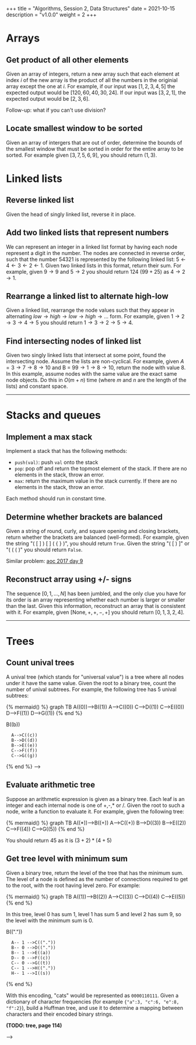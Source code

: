 +++
title = "Algorithms, Session 2, Data Structures"
date = 2021-10-15
description = "v1.0.0"
weight = 2
+++

# Arrays

## **Get product of all other elements**

Given an array of integers, return a new array such that each element at index $i$ of the new array is the product of all the numbers in the originial array except the one at $i$. For example, if our input was $[1,2,3,4,5]$ the expected output would be $[120,60,40,30,24]$. If our input was $[3,2,1]$, the expected output would be $[2,3,6]$. 

Follow-up: what if you can't use division?


## **Locate smallest window to be sorted**

Given an array of intergers that are out of order, determine the bounds of the smallest window that must be sorted in order for the entire array to be sorted. For example given $[3,7,5,6,9]$, you should return $(1,3)$.

<!-- 
## **Calculate maximum subarray sum**

Given an array of numbers, find the maximum sum of any contiguous subarray of the array. For example, given the array $[34,-50,42,14,-5,86]$, the maximum sum would be $137$, since we would take elements $42,14,-5$ and $86$. Given the array $[-5,-1,-8,-9]$, the maximum sum would be $0$, since we would choose not to take any elements.

## **Find number of smaller elements to the right**

Given an array of integers, return a new array where each element in the new array is the number of smaller elements to the right of that element in the original input array. For example, given the array $[3,4,9,6,1]$, return $[1,1,2,1,0]$, since:
- There is $1$ smaller element to the right of $3$
- There is $1$ smaller element to the right of $4$
- There is $2$ smaller elements to the right of $9$
- There is $1$ smaller element to the right of $6$
- There is no smaller element to the right of $1$

--- 
-->

# Linked lists

## **Reverse linked list**

Given the head of singly linked list, reverse it in place.

## **Add two linked lists that represent numbers**

We can represent an integer in a linked list format by having each node represent a digit in the number. The nodes are connected in reverse order, such that the number $54321$ is represented by the following linked list: $5 \leftarrow 4 \leftarrow 3 \leftarrow 2 \leftarrow 1$. Given two linked lists in this format, return their sum. For example, given $9 \rightarrow 9$ and $5 \rightarrow 2$ you should return $124$ $(99+25)$ as $4  \rightarrow 2 \rightarrow 1$.

## **Rearrange a linked list to alternate high-low**

Given a linked list, rearrange the node values such that they appear in alternating $low \rightarrow high \rightarrow low \rightarrow high \rightarrow ...$ form. For example, given $1 \rightarrow 2 \rightarrow 3 \rightarrow 4 \rightarrow 5$ you should return $1 \rightarrow 3 \rightarrow 2 \rightarrow 5 \rightarrow 4$.

## **Find intersecting nodes of linked list**

Given two singly linked lists that intersect at some point, found the intersecting node. Assume the lists are non-cyclical. For example, given $A = 3 \rightarrow 7 \rightarrow 8 \rightarrow 10$ and B = $99 \rightarrow 1 \rightarrow 8 \rightarrow 10$, return the node with value $8$. In this example, assume nodes with the same value are the exact same node objects. Do this in $O(m+n)$ time (where $m$ and $n$ are the length of the lists) and constant space.

---

# Stacks and queues

## **Implement a max stack** 

Implement a stack that has the following methods:
- `push(val)`: push `val` onto the stack
- `pop`: pop off and return the topmost element of the stack. If there are no elements in the stack, throw an error.
- `max`: return the maximum value in the stack currently. If there are no elements in the stack, throw an error. 

Each method should run in constant time.

## **Determine whether brackets are balanced** 

Given a string of round, curly, and square opening and closing brackets, return whether the brackets are balanced (well-formed). For example, given the string "\( \[ \] \) \[ \] \( \{ \} \)", you should return `True`. Given the string "( [ ) ]" or "( ( ( )" you should return `False`. 

Similar problem: [aoc 2017 day 9](https://adventofcode.com/2017/day/9)

<!-- ## **Compute maximum of k-length subarrays**

Given an array of integers and a number $k$, where $1 \leq k \leq$ array length, compute the maximum values of each subarray of length $k$. For example, let's say the array is $[10,5,2,7,8,7]$ and $k=3$. We should get $[10,7,8,8]$, since:
-  $10$ = $\max([10,5,2])$
-  $7$ = $\max([5,2,7])$
-  $8$ = $\max([2,7,8])$
-  $8$ = $\max([7,8,7])$

Do this in $O(n)$ time. You can modify the input array in-place and you do not need to store the result. You can simply print them out as you compare them. -->

## **Reconstruct array using +/- signs**

The sequence $[0,1,...,N]$ has been jumbled, and the only clue you have for its order is an array representing whether each number is larger or smaller than the last. Given this information, reconstruct an array that is consistent with it. For example, given $[\text{None}, +,+,-,+]$ you should return $[0,1,3,2,4]$.

---

# Trees

## **Count unival trees**

A unival tree (which stands for "universal value") is a tree where all nodes under it have the same value. Given the root to a binary tree, count the number of unival subtrees. For example, the following tree has 5 unival subtrees:

{% mermaid() %}
graph TB
    A((0))-->B((1))
    A-->C((0))
    C-->D((1))
    C-->E((0))
    D-->F((1))
    D-->G((1))
{% end %}

<!-- ## **Reconstruct tree from pre-order and in-order traversals**

Given pre-order and in-order traversals of a binary tree, write a function to reconstruct the tree. For example, given the following pre-order traversal: $[a,b,d,e,c,f,g]$ and the following in-order traversal: $[d,b,e,a,f,c,g]$. You should return the following tree:

{% mermaid() %}
  graph TB
      A((a))-->B((b))
      A-->C((c))
      B-->D((d))
      B-->E((e))
      C-->F((f))
      C-->G((g))
{% end %} -->

## **Evaluate arithmetic tree**

Suppose an arithmetic expression is given as a binary tree. Each leaf is an integer and each internal node is one of +,-,* or /. Given the root to such a node, write a function to evaluate it. For example, given the following tree:

{% mermaid() %}
  graph TB
      A((*))-->B((+))
      A-->C((+))
      B-->D((3))
      B-->E((2))
      C-->F((4))
      C-->G((5))
{% end %}

You should return $45$ as it is $(3+2) * (4+5)$

## **Get tree level with minimum sum**

Given a binary tree, return the level of the tree that has the minimum sum. The level of a node is defined as the number of connections required to get to the root, with the root having level zero. For example:

{% mermaid() %}
  graph TB
      A((1))-->B((2))
      A-->C((3))
      C-->D((4))
      C-->E((5))
{% end %}

In this tree, level $0$ has sum $1$, level $1$ has sum $5$ and level $2$ has sum $9$, so the level with the minimum sum is $0$.


<!-- 

---

# Heaps

## **Compute the running median**

Compute the running median of a sequence of numbers. That is, given a stream of numbers, print out the median of the list so far after each new element. Recall that the median of an even-numbered list is the average of the two middle numbers. For example, given the sequence $[2,1,5,7,2,0,5]$, your algorithm should print out:
```
2
1.5
2
3.5
2
2
2
```

## **Generate regular numbers**

A regular number in mathematics is defined as one which evenly divides some power of $60$. Equivalently, we can say that a regular number is one whose only prime divisors are $2,3$ and $5$. These numbers have had many applications, from helping ancient Babylonians keep time to tuning instruments according to the diatonic scale. Given an integer $n$, write a program that generates, in order, the first $n$ regular numbers.


## **Build a Huffman tree**

Huffman coding is a method of encoding characters based on their frequency. Each letter is assigned a variable-length binary string, such as `0101` or `111110`, where shorter lengths correspond to more common letters. To accomplish this, a binary tree is built such that the path from the root to any leaf uniquely maps to a character. When traversing the path, descending to a left child correspond to a `0` in the prefix, while descending right corresponds to `1`. Here is an example tree (note that only the leaf nodes have letters):

{% mermaid() %}
  graph TB
      A(("."))-- 0 -->B(("."))
      A-- 1 -->C(("."))
      B-- 0 -->D(("."))
      B-- 1 -->E((a))
      D-- 0 -->F((c))
      C-- 0 -->G((t))
      C-- 1 -->H(("."))
      H-- 1 -->I((s))
{% end %}

With this encoding, "cats" would be represented as `0000110111`. Given a dictionary of character frequencies (for example `{"a":3, "c":6, "e":8, "f":2}`), build a Huffman tree, and use it to determine a mapping between characters and their encoded binary strings.

**(TODO:  tree, page 114)** 

-->


